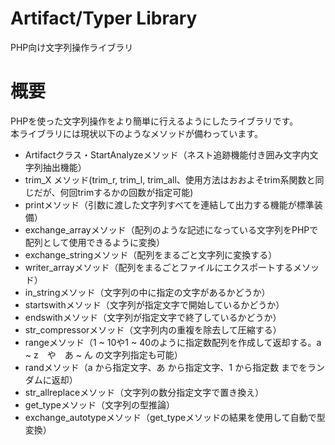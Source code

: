# Artifact/Typer Library
PHP向け文字列操作ライブラリ  

# 概要
PHPを使った文字列操作をより簡単に行えるようにしたライブラリです。  
本ライブラリには現状以下のようなメソッドが備わっています。  
* Artifactクラス・StartAnalyzeメソッド（ネスト追跡機能付き囲み文字内文字列抽出機能）  
* trim_X メソッド(trim_r, trim_l, trim_all、使用方法はおおよそtrim系関数と同じだが、何回trimするかの回数が指定可能)  
* printメソッド（引数に渡した文字列すべてを連結して出力する機能が標準装備）  
* exchange_arrayメソッド（配列のような記述になっている文字列をPHPで配列として使用できるように変換）  
* exchange_stringメソッド（配列をまるごと文字列に変換する）  
* writer_arrayメソッド（配列をまるごとファイルにエクスポートするメソッド）  
* in_stringメソッド（文字列の中に指定の文字があるかどうか）
* startswithメソッド（文字列が指定文字で開始しているかどうか）  
* endswithメソッド（文字列が指定文字で終了しているかどうか）  
* str_compressorメソッド（文字列内の重複を除去して圧縮する）   
* rangeメソッド（1 ~ 10や1 ~ 40のように指定数配列を作成して返却する。a ~ z　や　あ ~ ん の文字列指定も可能）  
* randメソッド（a から指定文字、あ から指定文字、1 から指定数 までをランダムに返却）  
* str_allreplaceメソッド（文字列の数分指定文字で置き換え）
* get_typeメソッド（文字列の型推論）  
* exchange_autotypeメソッド（get_typeメソッドの結果を使用して自動で型変換）  